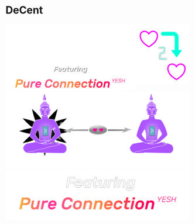# DeCent

<img src="assets/logo_with_text.svg" align="left"  width=70%>
<img src="assets/h2h.svg" align="right"  width=30%>
<img src="assets/pure_connection_yesh.svg"  width=70%>

<a href="">
    <img style="" src="assets/welcome.svg">
</a>


<img src="assets/pure_connection.svg">

